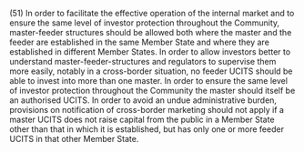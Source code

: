 (51) In order to facilitate the effective operation of the internal market and to ensure the same level of investor protection throughout the Community, master-feeder structures should be allowed both where the master and the feeder are established in the same Member State and where they are established in different Member States. In order to allow investors better to understand master-feeder-structures and regulators to supervise them more easily, notably in a cross-border situation, no feeder UCITS should be able to invest into more than one master. In order to ensure the same level of investor protection throughout the Community the master should itself be an authorised UCITS. In order to avoid an undue administrative burden, provisions on notification of cross-border marketing should not apply if a master UCITS does not raise capital from the public in a Member State other than that in which it is established, but has only one or more feeder UCITS in that other Member State.